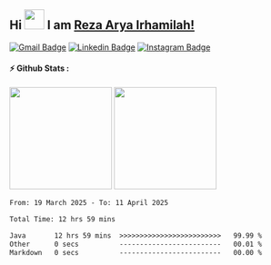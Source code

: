 ## Hi <img width="35em" src="https://i.giphy.com/media/w1OBpBd7kJqHrJnJ13/giphy.webp" width="40" /> I am [Reza Arya Irhamilah!](https://github.com/ezza-mee/)

[![Gmail Badge](https://img.shields.io/badge/-Email-EA4335?style=flat-square&logo=gmail&logoColor=white)](mailto:rezaaryairhamilah@gmail.com)
[![Linkedin Badge](https://img.shields.io/badge/-LinkedIn-0e76a8?style=flat-square&logo=Linkedin&logoColor=white)](https://www.linkedin.com/in/rezaaryairhamilah/)
[![Instagram Badge](https://img.shields.io/badge/-Instagram-e4405f?style=flat-square&logo=Instagram&logoColor=white)](https://www.instagram.com/ezza.mee?igsh=MTI2MW51NTZmOG03eg%3D%3D&utm_source=qr)

#### ⚡ Github Stats :
<div>
    <img height="180em" src="https://github-readme-stats-eight-theta.vercel.app/api?username=ezza-mee&show_icons=trueinclude_all_commits=true&count_private=true" />
    <img height="180em" src="https://github-readme-stats.vercel.app/api/top-langs/?username=ezza-mee&layout=compact&langs_count=8" />
</div>

<!--START_SECTION:waka-->

```txt
From: 19 March 2025 - To: 11 April 2025

Total Time: 12 hrs 59 mins

Java       12 hrs 59 mins  >>>>>>>>>>>>>>>>>>>>>>>>>   99.99 %
Other      0 secs          -------------------------   00.01 %
Markdown   0 secs          -------------------------   00.00 %
```

<!--END_SECTION:waka-->

